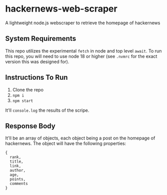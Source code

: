 # hackernews-web-scraper

A lightweight node.js webscraper to retrieve the homepage of hackernews

## System Requirements

This repo utilizes the experimental `fetch` in node and top level `await`. To run this repo, you will need to use node 18 or higher (see `.nvmrc` for the exact version this was designed for).

## Instructions To Run

1. Clone the repo
2. `npm i`
3. `npm start`

It'll `console.log` the results of the scripe.

## Response Body

It'll be an array of objects, each object being a post on the homepage of hackernews. The object will have the following properties:

```
{
  rank,
  title,
  link,
  author,
  age,
  points,
  comments
}
```
